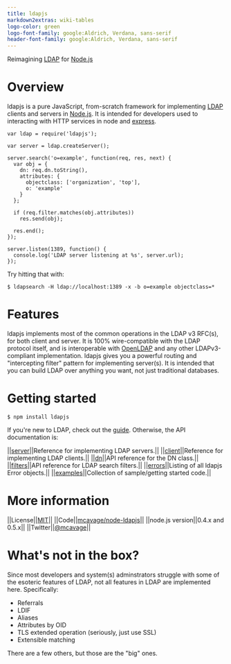 ```yaml
---
title: ldapjs
markdown2extras: wiki-tables
logo-color: green
logo-font-family: google:Aldrich, Verdana, sans-serif
header-font-family: google:Aldrich, Verdana, sans-serif
---
```


<div id="indextagline">
Reimagining <a href="http://tools.ietf.org/html/rfc4510" id="indextaglink">LDAP</a> for <a id="indextaglink" href="http://nodejs.org">Node.js</a>
</div>

# Overview

ldapjs is a pure JavaScript, from-scratch framework for implementing
[LDAP](http://tools.ietf.org/html/rfc4510) clients and servers in
[Node.js](http://nodejs.org).  It is intended for developers used to interacting
with HTTP services in node and [express](http://expressjs.com).

    var ldap = require('ldapjs');

    var server = ldap.createServer();

    server.search('o=example', function(req, res, next) {
      var obj = {
        dn: req.dn.toString(),
        attributes: {
          objectclass: ['organization', 'top'],
          o: 'example'
        }
      };

      if (req.filter.matches(obj.attributes))
        res.send(obj);

      res.end();
    });

    server.listen(1389, function() {
      console.log('LDAP server listening at %s', server.url);
    });

Try hitting that with:

    $ ldapsearch -H ldap://localhost:1389 -x -b o=example objectclass=*

# Features

ldapjs implements most of the common operations in the LDAP v3 RFC(s), for
both client and server.  It is 100% wire-compatible with the LDAP protocol
itself, and is interoperable with [OpenLDAP](http://openldap.org) and any other
LDAPv3-compliant implementation.  ldapjs gives you a powerful routing and
"intercepting filter" pattern for implementing server(s).  It is intended
that you can build LDAP over anything you want, not just traditional databases.

# Getting started

    $ npm install ldapjs

If you're new to LDAP, check out the [guide](/guide.html).  Otherwise, the
API documentation is:

||[server](/server.html)||Reference for implementing LDAP servers.||
||[client](/client.html)||Reference for implementing LDAP clients.||
||[dn](/dn.html)||API reference for the DN class.||
||[filters](/filters.html)||API reference for LDAP search filters.||
||[errors](/errors.html)||Listing of all ldapjs Error objects.||
||[examples](/examples.html)||Collection of sample/getting started code.||

# More information

||License||[MIT](http://opensource.org/licenses/mit-license.php)||
||Code||[mcavage/node-ldapjs](https://github.com/mcavage/node-ldapjs)||
||node.js version||0.4.x and 0.5.x||
||Twitter||[@mcavage](http://twitter.com/mcavage)||

# What's not in the box?

Since most developers and system(s) adminstrators struggle with some of the
esoteric features of LDAP, not all features in LDAP are implemented here.
Specifically:

* Referrals
* LDIF
* Aliases
* Attributes by OID
* TLS extended operation (seriously, just use SSL)
* Extensible matching

There are a few others, but those are the "big" ones.


